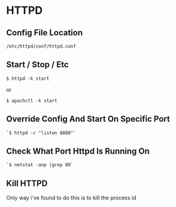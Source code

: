 # HTTPD

## Config File Location
`/etc/httpd/conf/httpd.conf`

## Start / Stop / Etc
```console
$ httpd -k start
```
or
```console
$ apachctl -k start
```

## Override Config And Start On Specific Port
```console
`$ httpd -c "listen 8080"`
```

## Check What Port Httpd Is Running On
```console
`$ netstat -anp |grep 80`
```

## Kill HTTPD
Only way i've found to do this is to kill the process id
